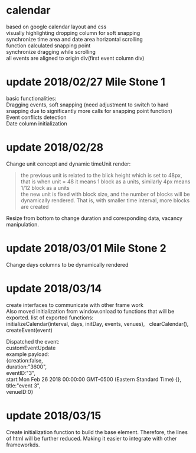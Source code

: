 # calendar
based on google calendar layout and css  
visually highlighting dropping column for soft snapping  
synchronize time area and date area horizontal scrolling  
function calculated snapping point  
synchronize dragging while scrolling  
all events are aligned to origin div(first event column div)  
# update 2018/02/27 Mile Stone 1
basic functionalities:  
Dragging events, soft snapping (need adjustment to switch to hard snapping due to significantly more calls for snapping point function)  
Event conflicts detection  
Date column initialization  
# update 2018/02/28
Change unit concept and dynamic timeUnit render:  
> the previous unit is related to the blick height which is set to 48px, that is when unit = 48 it means 1 block as a units, similarly 4px means 1/12 block as a units  
> the new unit is fixed with block size, and the number of blocks will be dynamically rendered. That is, with smaller time interval, more blocks are created  

Resize from bottom to change duration and coresponding data, vacancy manipulation.  
# update 2018/03/01 Mile Stone 2
Change days columns to be dynamically rendered
# update 2018/03/14   
create interfaces to communicate with other frame work  
Also moved initialization from window.onload to functions that will be exported.
list of exported functions:  
initializeCalendar(interval, days, initDay, events, venues),  
clearCalendar(),  
createEvent(event)  

Dispatched the event:  
customEventUpdate  
example payload:  
{creation:false,  
duration:"3600",  
eventID:"3",  
start:Mon Feb 26 2018 00:00:00 GMT-0500 (Eastern Standard Time) {},  
title:"event 3",  
venueID:0}  
# update 2018/03/15  
Create initialization function to build the base element. Therefore, the lines of html will be further reduced. Making it easier to integrate with other frameworkds.  
